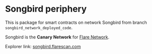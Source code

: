 # Songbird periphery

This is package for smart contracts on network Songbird from branch `songbird_network_deployed_code`.

Songbird is the **Canary Network** for [Flare Network](https://dev.flare.network).

Explorer link: [songbird.flarescan.com](https://songbird.flarescan.com)

